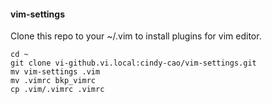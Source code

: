 #### vim-settings

Clone this repo to your ~/.vim to install plugins for vim editor.

```
cd ~
git clone vi-github.vi.local:cindy-cao/vim-settings.git
mv vim-settings .vim
mv .vimrc bkp_vimrc
cp .vim/.vimrc .vimrc
```
